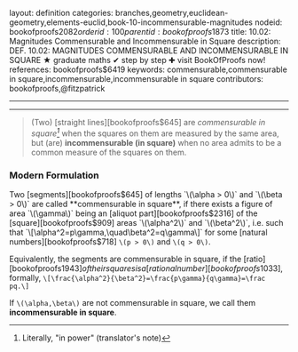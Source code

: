 layout: definition
categories: branches,geometry,euclidean-geometry,elements-euclid,book-10-incommensurable-magnitudes
nodeid: bookofproofs$2082
orderid: 100
parentid: bookofproofs$1873
title: 10.02: Magnitudes Commensurable and Incommensurable in Square
description: DEF. 10.02: MAGNITUDES COMMENSURABLE AND INCOMMENSURABLE IN SQUARE ★ graduate maths ✔ step by step ✚ visit BookOfProofs now!
references: bookofproofs$6419
keywords: commensurable,commensurable in square,incommensurable,incommensurable in square
contributors: bookofproofs,@fitzpatrick

---


---



> (Two) [straight lines][bookofproofs$645] are *commensurable in square[^1]* when the squares on them are measured by the same area, but (are) **incommensurable (in square)** when no area admits to be a common measure of the squares on them.

### Modern Formulation

Two [segments][bookofproofs$645] of lengths `\(\alpha > 0\)` and `\(\beta > 0\)` are called 
 **commensurable in square**, if there exists a figure of area `\(\gamma\)` being an [aliquot part][bookofproofs$2316] of the [square][bookofproofs$909] areas `\(\alpha^2\)` and `\(\beta^2\)`, i.e. such that `\[\alpha^2=p\gamma,\quad\beta^2=q\gamma\]`
for some [natural numbers][bookofproofs$718] `\(p > 0\)` and `\(q > 0\)`.

Equivalently, the segments are commensurable in square, if the [ratio][bookofproofs$1943] of their squares is a [rational number][bookofproofs$1033], formally,
`\[\frac{\alpha^2}{\beta^2}=\frac{p\gamma}{q\gamma}=\frac pq.\]`

If `\(\alpha,\beta\)` are not commensurable in square, we call them **incommensurable in square**.

[^1]: Literally, "in power" (translator's note)

